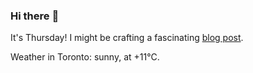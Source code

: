 ### Hi there :wave:

It's Thursday! I might be crafting a fascinating [blog post](https://www.benjaminwuethrich.dev).

Weather in Toronto: sunny, at +11°C.
